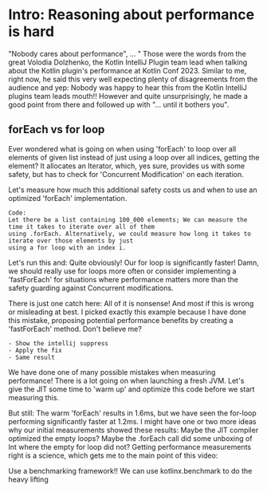 # Intro: Reasoning about performance is hard

"Nobody cares about performance", ... "
Those were the words from the great Volodia Dolzhenko, the Kotlin IntelliJ Plugin team lead when talking
about the Kotlin plugin's performance at Kotlin Conf 2023. Similar to me, right now, he said this very well expecting
plenty
of disagreements from the audience and yep: Nobody was happy to hear this from the Kotlin IntelliJ plugins
team leads mouth!!
However and quite unsurprisingly, he made a good point from there and followed up with "... until it bothers you".

## forEach vs for loop

Ever wondered what is going on when using 'forEach' to loop over all elements of given list instead of
just using a loop over all indices, getting the element? It allocates an Iterator, which, yes sure, provides us
with some safety, but has to check for 'Concurrent Modification' on each iteration.

Let's measure how much this additional safety costs us and when to use an optimized 'forEach' implementation.

    Code: 
    Let there be a list containing 100_000 elements; We can measure the time it takes to iterate over all of them
    using .forEach. Alternatively, we could measure how long it takes to iterate over those elements by just
    using a for loop with an index i. 

Let's run this and: Quite obviously! Our for loop is significantly faster! Damn, we should really use for loops more
often or consider implementing a 'fastForEach' for situations where performance matters more than the 
safety guarding against Concurrent modifications.

There is just one catch here: 
All of it is nonsense! And most if this is wrong or misleading at best. I picked exactly this example because
I have done this mistake, proposing potential performance benefits by creating a 'fastForEach' method.
Don't believe me?

    
    - Show the intellij suppress
    - Apply the fix
    - Same result

We have done one of many possible mistakes when measuring performance! 
There is a lot going on when launching a fresh JVM. Let's give the JIT some time to 'warm up' and optimize this
code before we start measuring this.

But still: The warm 'forEach' results in 1.6ms, but we have seen the for-loop performing significantly faster
at 1.2ms. I might have one or two more ideas why our initial measurements
showed these results: Maybe the JIT compiler optimized the empty loops? Maybe the .forEach call did some unboxing
of Int where the empty for loop did not? Getting performance measurements right is a science, which gets me 
to the main point of this video: 

Use a benchmarking framework!! We can use kotlinx.benchmark to do the heavy lifting